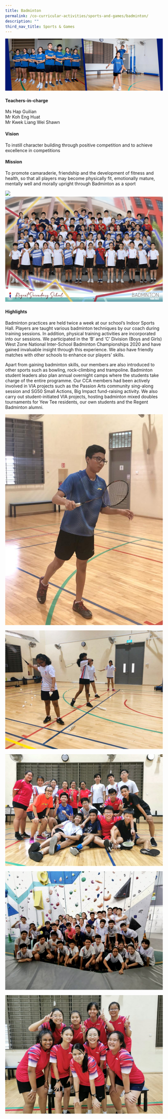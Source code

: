 ```yaml
---
title: Badminton
permalink: /co-curricular-activities/sports-and-games/badminton/
description: ""
third_nav_title: Sports & Games
---
```

![](/images/CCA/Badminton/BMTBanner%20-%202023.jpg)

#### Teachers-in-charge 
Ms Hap Guilian  
Mr Koh Eng Huat  
Mr Kwek Liang Wei Shawn

#### Vision  
To instill character building through positive competition and to achieve excellence in competitions

#### Mission
To promote camaraderie, friendship and the development of fitness and health, so that all players may become physically fit, emotionally mature, mentally well and morally upright through Badminton as a sport

![](/images/CCA/2022%20Badminton%20Formal.jpg)
![](/images/CCA/2022%20Badminton%20Fun.jpg)

#### Highlights

Badminton practices are held twice a week at our school’s Indoor Sports Hall. Players are taught various badminton techniques by our coach during training sessions. In addition, physical training activities are incorporated into our sessions. We participated in the ‘B’ and ‘C’ Division (Boys and Girls) West Zone National Inter-School Badminton Championships 2020 and have gained invaluable insight through this experience. We also have friendly matches with other schools to enhance our players’ skills.

Apart from gaining badminton skills, our members are also introduced to other sports such as bowling, rock-climbing and trampoline. Badminton student leaders also plan annual overnight camps where the students take charge of the entire programme. Our CCA members had been actively involved in VIA projects such as the Passion Arts community sing-along session and SG50 Small Actions, Big Impact fund-raising activity. We also carry out student-initiated VIA projects, hosting badminton mixed doubles tournaments for Yew Tee residents, our own students and the Regent Badminton alumni.

![](/images/CCA/Badminton/Badminton-Practice-Ahmad.jpg)

![](/images/CCA/Badminton/Badminton-Practice-girls.jpg)

![](/images/CCA/Badminton/Seniors-Farewell-1024x724.jpeg)

![](/images/CCA/Badminton/SEP-Rock-Climbing-1024x768.jpg)

![](/images/CCA/Badminton/Zonals-B-Girls-1024x768.jpeg)